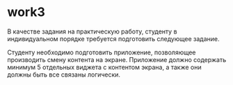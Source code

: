 # work3

В качестве задания на практическую работу, студенту в индивидуальном порядке требуется
подготовить следующее задание.

Студенту необходимо подготовить приложение, позволяющее производить смену контента
на экране. Приложение должно содержать минимум 5 отдельных виджета с контентом экрана, а
также они должны быть все связаны логически. 

